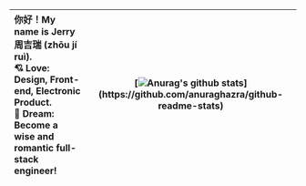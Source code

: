 
| 你好！My name is Jerry 周吉瑞 (zhōu jí ruì).<br />:cupid: Love: Design, Front-end, Electronic Product.<br />:rocket: Dream: Become a wise and romantic full-stack engineer! | [![Anurag's github stats](https://github-readme-stats.vercel.app/api?username=JERRY-Z-J-R&show_icons=true&include_all_commits=true&theme=swift&hide_border=true&card_width=0&layout=compact")](https://github.com/anuraghazra/github-readme-stats) |
| :----------------------------------------------------------- | ------------------------------------------------------------ |
